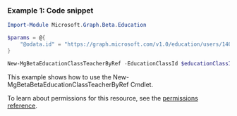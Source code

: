 ### Example 1: Code snippet

```powershellImport-Module Microsoft.Graph.Beta.Education

$params = @{
	"@odata.id" = "https://graph.microsoft.com/v1.0/education/users/14011"
}

New-MgBetaEducationClassTeacherByRef -EducationClassId $educationClassId -BodyParameter $params
```
This example shows how to use the New-MgBetaBetaEducationClassTeacherByRef Cmdlet.
To learn about permissions for this resource, see the [permissions reference](/graph/permissions-reference).

